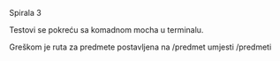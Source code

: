 Spirala 3

Testovi se pokreću sa komadnom mocha u terminalu.

Greškom je ruta za predmete postavljena na /predmet umjesti /predmeti
